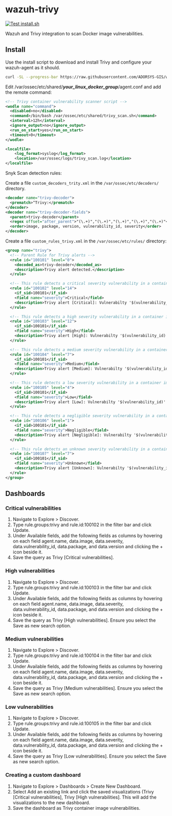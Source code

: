 # wazuh-trivy

[![Test install.sh](https://github.com/ADORSYS-GIS/wazuh-trivy/actions/workflows/test.yml/badge.svg?branch=main)](https://github.com/ADORSYS-GIS/wazuh-trivy/actions/workflows/test.yml)

Wazuh and Trivy integration to scan Docker image vulnerabilities.

## Install

Use the install script to download and install Trivy and configure your wazuh-agent as it should.

```bash
curl -SL --progress-bar https://raw.githubusercontent.com/ADORSYS-GIS/wazuh-trivy/refs/heads/main/install.sh | bash
```

Edit /var/ossec/etc/shared/**_your_linux_docker_group_**/agent.conf and add the remote command:

```xml
<!-- Trivy container vulnerability scanner script -->
<wodle name="command">
  <disabled>no</disabled>
  <command>/bin/bash /var/ossec/etc/shared/trivy_scan.sh</command>
  <interval>12h</interval>
  <ignore_output>no</ignore_output>
  <run_on_start>yes</run_on_start>
  <timeout>0</timeout>
</wodle>

<localfile>
    <log_format>syslog</log_format>
    <location>/var/ossec/logs/trivy_scan.log</location>
</localfile>
```

Snyk Scan detection rules:

Create a file `custom_decoders_trity.xml` in the `/var/ossec/etc/decoders/` directory.

```xml
<decoder name="trivy-decoder">
  <prematch>^Trivy:</prematch>
</decoder>
<decoder name="trivy-decoder-fields">
  <parent>trivy-decoder</parent>
  <regex offset="after_parent">"(\.+)","(\.+)","(\.+)","(\.+)","(\.+)"</regex>
  <order>image, package, version, vulnerability_id, severity</order>
</decoder>
```

Create a file `custom_rules_trivy.xml` in the `/var/ossec/etc/rules/` directory:

```xml
<group name="trivy">
  <!-- Parent Rule for Trivy alerts -->
  <rule id="100101" level="0">
    <decoded_as>trivy-decoder</decoded_as>
    <description>Trivy alert detected.</description>
  </rule>

  <!-- This rule detects a critical severity vulnerability in a container image -->
  <rule id="100102" level="14">
    <if_sid>100101</if_sid>
    <field name="severity">Critical</field>
    <description>Trivy alert [Critical]: Vulnerabilty '$(vulnerability_id)' detected in package '$(package)' version '$(version)' on container image '$(image)'.</description>
  </rule>

  <!-- This rule detects a high severity vulnerability in a container image -->
  <rule id="100103" level="12">
    <if_sid>100101</if_sid>
    <field name="severity">High</field>
    <description>Trivy alert [High]: Vulnerabilty '$(vulnerability_id)' detected in package '$(package)' version '$(version)' on container image '$(image)'.</description>
  </rule>

  <!-- This rule detects a medium severity vulnerability in a container image -->
  <rule id="100104" level="7">
    <if_sid>100101</if_sid>
    <field name="severity">Medium</field>
    <description>Trivy alert [Medium]: Vulnerabilty '$(vulnerability_id)' detected in package '$(package)' version '$(version)' on container image '$(image)'.</description>
  </rule>

  <!-- This rule detects a low severity vulnerability in a container image -->
  <rule id="100105" level="4">
    <if_sid>100101</if_sid>
    <field name="severity">Low</field>
    <description>Trivy alert [Low]: Vulnerabilty '$(vulnerability_id)' detected in package '$(package)' version '$(version)' on container image '$(image)'.</description>
  </rule>

  <!-- This rule detects a negligible severity vulnerability in a container image -->
  <rule id="100106" level="1">
    <if_sid>100101</if_sid>
    <field name="severity">Negligible</field>
    <description>Trivy alert [Negligible]: Vulnerabilty '$(vulnerability_id)' detected in package '$(package)' version '$(version)' on container image '$(image)'.</description>
  </rule>

  <!-- This rule detects an unknown severity vulnerability in a container image -->
  <rule id="100107" level="7">
    <if_sid>100101</if_sid>
    <field name="severity">Unknown</field>
    <description>Trivy alert [Unknown]: Vulnerabilty '$(vulnerability_id)' detected in package '$(package)' version '$(version)' on container image '$(image)'.</description>
  </rule>
</group>
```

## Dashboards

### Critical vulnerabilities

1. Navigate to Explore > Discover.
2. Type rule.groups:trivy and rule.id:100102 in the filter bar and click Update. 
3. Under Available fields, add the following fields as columns by hovering on each field agent.name, data.image, data.severity, data.vulnerability_id, data.package, and data.version and clicking the + icon beside it.
4. Save the query as Trivy [Critical vulnerabilities].

### High vulnerabilities

1. Navigate to Explore > Discover.
2. Type rule.groups:trivy and rule.id:100103 in the filter bar and click Update. 
3. Under Available fields, add the following fields as columns by hovering on each field agent.name, data.image, data.severity, data.vulnerability_id, data.package, and data.version and clicking the + icon beside it.  
4. Save the query as Trivy [High vulnerabilities]. Ensure you select the Save as new search option.

### Medium vulnerabilities

1. Navigate to Explore > Discover.
2. Type rule.groups:trivy and rule.id:100104 in the filter bar and click Update. 
3. Under Available fields, add the following fields as columns by hovering on each field agent.name, data.image, data.severity, data.vulnerability_id, data.package, and data.version and clicking the + icon beside it.  
4. Save the query as Trivy [Medium vulnerabilities]. Ensure you select the Save as new search option.

### Low vulnerabilities

1. Navigate to Explore > Discover.
2. Type rule.groups:trivy and rule.id:100105 in the filter bar and click Update. 
3. Under Available fields, add the following fields as columns by hovering on each field agent.name, data.image, data.severity, data.vulnerability_id, data.package, and data.version and clicking the + icon beside it.  
4. Save the query as Trivy [Low vulnerabilities]. Ensure you select the Save as new search option. 

### Creating a custom dashboard

1. Navigate to Explore > Dashboards > Create New Dashboard.
2. Select Add an existing link and click the saved visualizations (Trivy [Critical vulnerabilities], Trivy [High vulnerabilities]. This will add the visualizations to the new dashboard.
3. Save the dashboard as Trivy container image vulnerabilities.